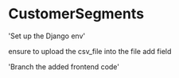 # CustomerSegments


'Set up the Django env'

ensure to upload the csv_file into the file add field 

'Branch the added frontend code'